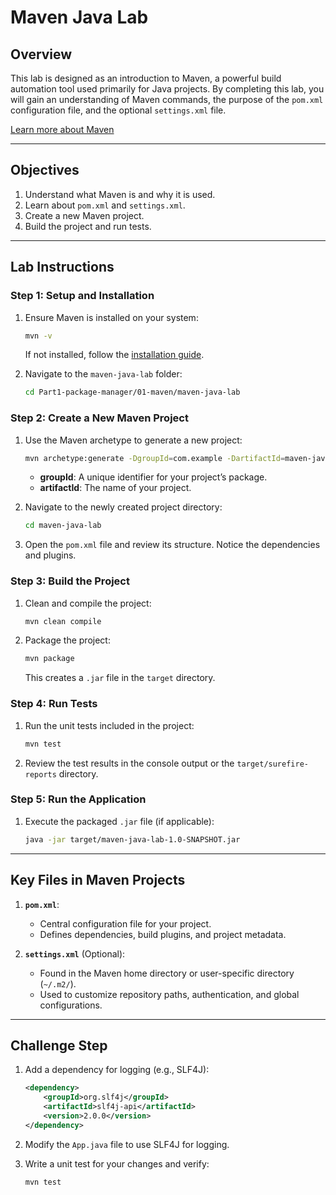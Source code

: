 # Maven Java Lab

## Overview

This lab is designed as an introduction to Maven, a powerful build automation tool used primarily for Java projects. By completing this lab, you will gain an understanding of Maven commands, the purpose of the `pom.xml` configuration file, and the optional `settings.xml` file.

[Learn more about Maven](https://maven.apache.org/)

---

## Objectives

1. Understand what Maven is and why it is used.
2. Learn about `pom.xml` and `settings.xml`.
3. Create a new Maven project.
4. Build the project and run tests.

---


## Lab Instructions

### Step 1: Setup and Installation

1. Ensure Maven is installed on your system:
   ```bash
   mvn -v
   ```
   If not installed, follow the [installation guide](https://maven.apache.org/install.html).

2. Navigate to the `maven-java-lab` folder:
   ```bash
   cd Part1-package-manager/01-maven/maven-java-lab
   ```

### Step 2: Create a New Maven Project

1. Use the Maven archetype to generate a new project:
   ```bash
   mvn archetype:generate -DgroupId=com.example -DartifactId=maven-java-lab -DarchetypeArtifactId=maven-archetype-quickstart -DinteractiveMode=false
   ```
   - **groupId**: A unique identifier for your project’s package.
   - **artifactId**: The name of your project.

2. Navigate to the newly created project directory:
   ```bash
   cd maven-java-lab
   ```

3. Open the `pom.xml` file and review its structure. Notice the dependencies and plugins.

### Step 3: Build the Project

1. Clean and compile the project:
   ```bash
   mvn clean compile
   ```

2. Package the project:
   ```bash
   mvn package
   ```
   This creates a `.jar` file in the `target` directory.

### Step 4: Run Tests

1. Run the unit tests included in the project:
   ```bash
   mvn test
   ```

2. Review the test results in the console output or the `target/surefire-reports` directory.

### Step 5: Run the Application

1. Execute the packaged `.jar` file (if applicable):
   ```bash
   java -jar target/maven-java-lab-1.0-SNAPSHOT.jar
   ```

---

## Key Files in Maven Projects

1. **`pom.xml`**:
   - Central configuration file for your project.
   - Defines dependencies, build plugins, and project metadata.

2. **`settings.xml`** (Optional):
   - Found in the Maven home directory or user-specific directory (`~/.m2/`).
   - Used to customize repository paths, authentication, and global configurations.

---

## Challenge Step

1. Add a dependency for logging (e.g., SLF4J):
   ```xml
   <dependency>
       <groupId>org.slf4j</groupId>
       <artifactId>slf4j-api</artifactId>
       <version>2.0.0</version>
   </dependency>
   ```

2. Modify the `App.java` file to use SLF4J for logging.

3. Write a unit test for your changes and verify:
   ```bash
   mvn test
   ```



